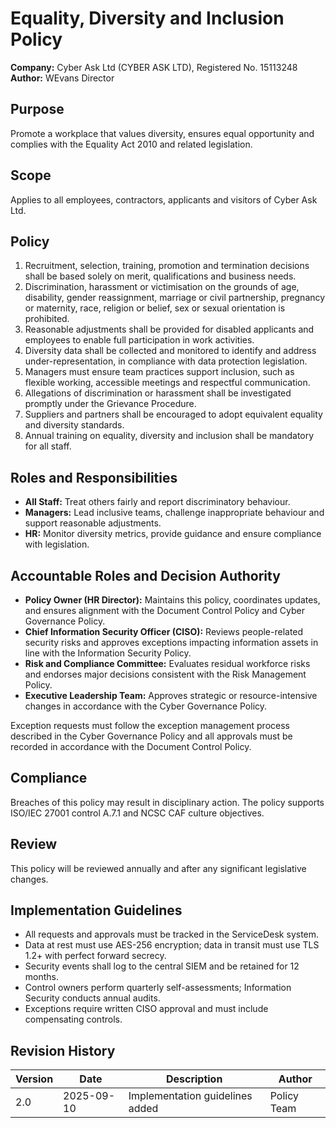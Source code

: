 # Equality, Diversity and Inclusion Policy

**Company:** Cyber Ask Ltd (CYBER ASK LTD), Registered No. 15113248
**Author:** WEvans Director

## Purpose
Promote a workplace that values diversity, ensures equal opportunity and complies with the Equality Act 2010 and related legislation.

## Scope
Applies to all employees, contractors, applicants and visitors of Cyber Ask Ltd.

## Policy
1. Recruitment, selection, training, promotion and termination decisions shall be based solely on merit, qualifications and business needs.
2. Discrimination, harassment or victimisation on the grounds of age, disability, gender reassignment, marriage or civil partnership, pregnancy or maternity, race, religion or belief, sex or sexual orientation is prohibited.
3. Reasonable adjustments shall be provided for disabled applicants and employees to enable full participation in work activities.
4. Diversity data shall be collected and monitored to identify and address under-representation, in compliance with data protection legislation.
5. Managers must ensure team practices support inclusion, such as flexible working, accessible meetings and respectful communication.
6. Allegations of discrimination or harassment shall be investigated promptly under the Grievance Procedure.
7. Suppliers and partners shall be encouraged to adopt equivalent equality and diversity standards.
8. Annual training on equality, diversity and inclusion shall be mandatory for all staff.

## Roles and Responsibilities
- **All Staff:** Treat others fairly and report discriminatory behaviour.
- **Managers:** Lead inclusive teams, challenge inappropriate behaviour and support reasonable adjustments.
- **HR:** Monitor diversity metrics, provide guidance and ensure compliance with legislation.

## Accountable Roles and Decision Authority

- **Policy Owner (HR Director):** Maintains this policy, coordinates updates, and ensures alignment with the Document Control Policy and Cyber Governance Policy.
- **Chief Information Security Officer (CISO):** Reviews people-related security risks and approves exceptions impacting information assets in line with the Information Security Policy.
- **Risk and Compliance Committee:** Evaluates residual workforce risks and endorses major decisions consistent with the Risk Management Policy.
- **Executive Leadership Team:** Approves strategic or resource-intensive changes in accordance with the Cyber Governance Policy.

Exception requests must follow the exception management process described in the Cyber Governance Policy and all approvals must be recorded in accordance with the Document Control Policy.

## Compliance
Breaches of this policy may result in disciplinary action. The policy supports ISO/IEC 27001 control A.7.1 and NCSC CAF culture objectives.

## Review
This policy will be reviewed annually and after any significant legislative changes.

## Implementation Guidelines
- All requests and approvals must be tracked in the ServiceDesk system.
- Data at rest must use AES-256 encryption; data in transit must use TLS 1.2+ with perfect forward secrecy.
- Security events shall log to the central SIEM and be retained for 12 months.
- Control owners perform quarterly self-assessments; Information Security conducts annual audits.
- Exceptions require written CISO approval and must include compensating controls.

## Revision History

| Version | Date | Description | Author |
| ------- | ---------- | ----------------------- | ------ |
| 2.0     | 2025-09-10 | Implementation guidelines added | Policy Team |
